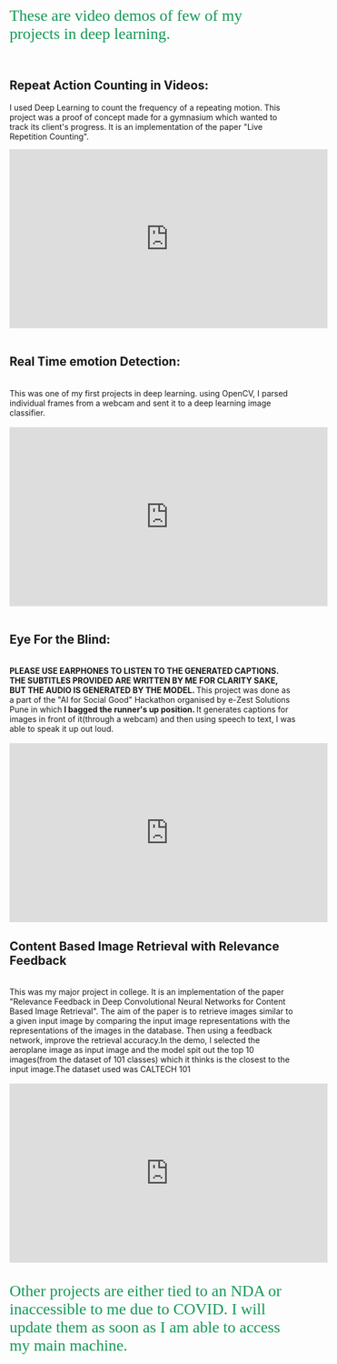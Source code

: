 <html>
<head>
</head>
<body>  
<h2 style="box-sizing: border-box; font-size: 2em; margin-top: 0px; margin-bottom: 1rem; font-weight: normal; color: #159957; font-family: 'Times New Roman', 'Helvetica Neue', Helvetica, Arial, sans-serif; letter-spacing: normal; text-align: start; word-spacing: 0px;">These are video demos of few of my projects in deep learning.</h2>
<p>&nbsp;</p>
<h2><strong>Repeat Action Counting in Videos:</strong></h2>
<p>I used Deep Learning to count the frequency of a repeating motion. This project was a proof of concept made for a gymnasium which wanted to track its client's progress. It is an implementation of the paper "Live Repetition Counting".&nbsp;</p>
<div class="embed-container"><iframe src="https://www.youtube.com/embed/DuQ85oycK3Q" width="560" height="315" frameborder="0" allowfullscreen="allowfullscreen" data-mce-fragment="1"></iframe></div>
<div class="embed-container">&nbsp;</div>
<h2 class="embed-container"><strong>Real Time emotion Detection:</strong></h2>
<div class="embed-container">&nbsp;</div>
<div class="embed-container">This was one of my first projects in deep learning. using OpenCV, I parsed individual frames from a webcam and sent it to a deep learning image classifier.</div>
<div class="embed-container">&nbsp;</div>
<div class="embed-container">
<div class="embed-container"><iframe src="https://www.youtube.com/embed/inqe3047aOM" width="560" height="315" frameborder="0" allowfullscreen="allowfullscreen"></iframe></div>
<div class="embed-container">&nbsp;</div>
<h2 class="embed-container"><strong>Eye For the Blind:</strong></h2>
<div class="embed-container">&nbsp;</div>
<div class="embed-container"><strong> PLEASE USE EARPHONES TO LISTEN TO THE GENERATED CAPTIONS. THE SUBTITLES PROVIDED ARE WRITTEN BY ME FOR CLARITY SAKE, BUT THE AUDIO IS GENERATED BY THE MODEL. </strong>This project was done as a part of the "AI for Social Good" Hackathon organised by e-Zest Solutions Pune in which<strong> I bagged the runner's up position. </strong>It generates captions for images in front of it(through a webcam) and then using speech to text, I was able to speak it up out loud.</div>
<div class="embed-container">&nbsp;</div>
<div class="embed-container">
<div class="embed-container"><iframe src="https://www.youtube.com/embed/mZ7V7HWgPao" width="560" height="315" frameborder="0" allowfullscreen="allowfullscreen"></iframe></div>  
</div>
<h2 class="embed-container"><strong>Content Based Image Retrieval with Relevance Feedback</strong></h2>
<div class="embed-container">&nbsp;</div>
<div class="embed-container">This was my major project in college. It is an implementation of the paper "Relevance Feedback in Deep Convolutional Neural Networks for Content Based Image Retrieval". The aim of the paper is to retrieve images similar to a given input image by comparing the input image representations with the representations of the images in the database. Then using a feedback network, improve the retrieval accuracy.In the demo, I selected the aeroplane image as input image and the model spit out the top 10 images(from the dataset of 101 classes) which it thinks is the closest to the input image.The dataset used was CALTECH 101</div>
<div class="embed-container">&nbsp;</div>
<div class="embed-container">
<div class="embed-container"><iframe src="https://www.youtube.com/embed/kCcADHF2vYY" width="560" height="315" frameborder="0" allowfullscreen="allowfullscreen"></iframe></div>
<div class="embed-container">&nbsp;</div>  
</div>
  <br>
<h3 style="box-sizing: border-box; font-size: 2em; margin-top: 0px; margin-bottom: 1rem; font-weight: normal; color: #159957; font-family: 'Times New Roman', 'Helvetica Neue', Helvetica, Arial, sans-serif; letter-spacing: normal; text-align: start; word-spacing: 0px;">Other projects are either tied to an NDA or inaccessible to me due to COVID. I will update them as soon as I am able to access my main machine.</h3>
</body>
</html>
